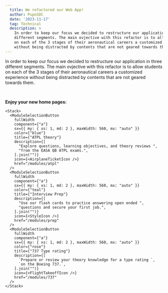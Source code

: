 ```yaml
---
  title: We refactored our Web App!
  author: PupoSDC
  date: '2023-11-17'
  tag: Technical
  description: >
    In order to keep our focus we decided to restructure our application in three
    different segments. The main ovjective with this refactor is to allow students
    on each of the 3 stages of their aeronautical careers a customized experience
    without being distracted by contents that are not geared towards them.
---
```


In order to keep our focus we decided to restructure our application in three
different segments. The main ovjective with this refactor is to allow students
on each of the 3 stages of their aeronautical careers a customized experience
without being distracted by contents that are not geared towards them.

<br />

**Enjoy your new home pages:**

```tsx eval
<Stack>
  <ModuleSelectionButton
    fullWidth
    component={"a"}
    sx={{ my: { xs: 1, md: 2 }, maxWidth: 560, mx: "auto" }}
    color={"blue"}
    title={"ATPL theory"}
    description={[
      "Explore questions, learning objectives, and theory reviews ",
      "from the EASA QB ATPL exams.",
    ].join("")}
    icon={<AirplaneTicketIcon />}
    href="/modules/atpl"
  />
  <ModuleSelectionButton
    fullWidth
    component={"a"}
    sx={{ my: { xs: 1, md: 2 }, maxWidth: 560, mx: "auto" }}
    color={"teal"}
    title={"Interview Prep"}
    description={[
      "Use our flash cards to practice answering open ended ",
      "questions and secure your first job.",
    ].join("")}
    icon={<StyleIcon />}
    href="/modules/prep"
  />
  <ModuleSelectionButton
    fullWidth
    component={"a"}
    sx={{ my: { xs: 1, md: 2 }, maxWidth: 560, mx: "auto" }}
    color={"rose"}
    title={"737 Type rating"}
    description={[
      `Prepare or review your theory knowledge for a type rating `,
      `on the Boeing 737.`,
    ].join("")}
    icon={<FlightTakeoffIcon />}
    href="/modules/737"
  />
</Stack>
```
